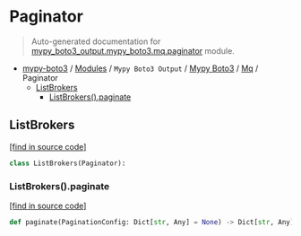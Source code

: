 # Paginator

> Auto-generated documentation for [mypy_boto3_output.mypy_boto3.mq.paginator](https://github.com/vemel/mypy_boto3/blob/master/mypy_boto3_output/mypy_boto3/mq/paginator.py) module.

- [mypy-boto3](../../../README.md#mypy_boto3) / [Modules](../../../MODULES.md#mypy-boto3-modules) / `Mypy Boto3 Output` / [Mypy Boto3](../index.md#mypy-boto3) / [Mq](index.md#mq) / Paginator
    - [ListBrokers](#listbrokers)
        - [ListBrokers().paginate](#listbrokerspaginate)

## ListBrokers

[[find in source code]](https://github.com/vemel/mypy_boto3/blob/master/mypy_boto3_output/mypy_boto3/mq/paginator.py#L9)

```python
class ListBrokers(Paginator):
```

### ListBrokers().paginate

[[find in source code]](https://github.com/vemel/mypy_boto3/blob/master/mypy_boto3_output/mypy_boto3/mq/paginator.py#L12)

```python
def paginate(PaginationConfig: Dict[str, Any] = None) -> Dict[str, Any]:
```
